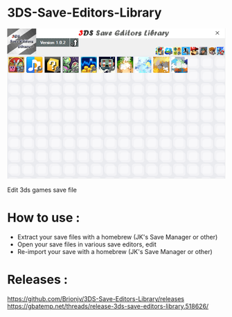 # 3DS-Save-Editors-Library

![Main](https://raw.githubusercontent.com/Brionjv/3DS-Save-Editors-Library/master/3DSSEL.png)

Edit 3ds games save file

# How to use : 
- Extract your save files with a homebrew (JK's Save Manager or other)
- Open your save files in various save editors, edit
- Re-import your save with a homebrew (JK's Save Manager or other)

# Releases :
https://github.com/Brionjv/3DS-Save-Editors-Library/releases
https://gbatemp.net/threads/release-3ds-save-editors-library.518626/
